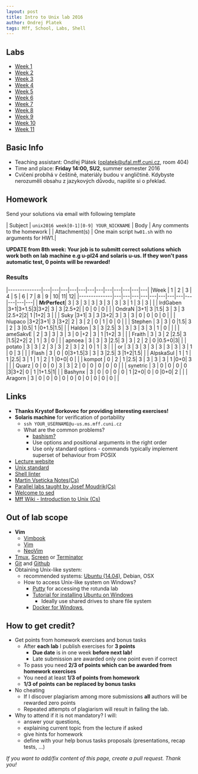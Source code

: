 ```yaml
---
layout: post
title: Intro to Unix lab 2016
author: Ondrej Platek
tags: Mff, School, Labs, Shell
---
```


Labs
----
- [Week 1](/2016/02/22/unix-week-1/)
- [Week 2](/2016/02/29/unix-week-2/)
- [Week 3](/2016/03/11/unix-week-3/)
- [Week 4](/2016/03/18/unix-week-4/)
- [Week 5](/2016/03/25/unix-week-5/)
- [Week 6](/2016/04/05/unix-week-6/)
- [Week 7](/2016/04/14/unix-week-7/)
- [Week 8](/2016/04/21/unix-week-8/)
- [Week 9](/2016/04/29/unix-week-9/)
- [Week 10](/2016/05/05/unix-week-10/)
- [Week 11](/2016/05/13/unix-week-11/)

Basic Info
----------
- Teaching assistant: Ondřej Plátek (oplatek@ufal.mff.cuni.cz, room 404)
- Time and place: **Friday 14:00, SU2**, summer semester 2016
- Cvičení probíhá v češtině, materiály budou v angličtině. Kdybyste nerozuměli obsahu z jazykových důvodu, napište si o překlad.

Homework
--------
Send your solutions via email with following template

| Subject | `unix2016 week[0-1][0-9] YOUR_NICKNAME`
| Body    | Any comments to the homework |
| Attachment(s) | One main script `hw01.sh` with no arguments for HW1.|

 **UPDATE from 8th week: Your job is to submitt correct solutions which work both on lab machine e.g u-pl24 and solaris u-us. If they won't pass automatic test, 0 points will be rewarded!** 

### Results

|--------------|---|---|---|---|---|---|---|---|---|---|---|---|
|Week          | 1 | 2 | 3 | 4 | 5 | 6 | 7 | 8 | 9 | 10| 11| 12|
|--------------|---|---|---|---|---|---|---|---|---|---|---|---|
| **MrPerfect**| 3 | 3 | 3 | 3 | 3 | 3 | 3 | 3 | 1 | 3 | 3 |   |
| lrdGaben     |3+1|3+1.5|3|3+2| 3 | 3 |2.5+2| | 0 | 0 | 0 |   |
| OndraN       |3+1| 3 |1.5| 3 | 3 | 3 |2.5+2|2| 1 |1+2| 3 |   |
| Suky         |3+1| 3 | 3 |3+2| 3 | 3 | 3 | 0 | 0 | 0 | 0 |   |
| hlupaco      |3+2|3+1| 3 |3+2| 2 | 3 | 2 | 0 | 1 | 0 | 0 |   |
| Stephen      | 3 | 3 | 0 |1.5| 3 | 2 | 3 |0.5| 1 |0+1.5|1.5|   |
| Haldon       | 3 | 3 |2.5| 3 | 3 | 3 | 3 | 3 | 1 | 0 |   |   |
| ameSakvE     | 2 | 3 | 3 | 3 | 3 | 0 |+2 | 3 | 1 |1+2| 3 |   |
| Fraith       | 3 | 3 | 2 |2.5| 3 |1.5|2+2| 2 | 1 | 3 | 0 |   |
| apnoea       | 3 | 3 | 3 |2.5| 3 | 3 | 2 | 2 | 0 |0.5+0|3|   |
| potato       | 3 | 3 | 2 | 3 | 3 | 2 | 3 | 2 | 0 | 1 | 3 |   |
| or           | 3 | 3 | 3 | 3 | 3 | 3 | 3 | 3 | 1 | 0 | 3 |   |
| Flash        | 3 | 0 | 0|3+1.5|3 | 3 | 3 |2.5| 3 |1+2|1.5|   |
| AlpskaSul    | 1 | 1 | 1 |2.5| 3 | 1 | 1 | 2 | 1 |0+0| 0 |   |
| kompot       | 0 | 2 | 1 |2.5| 3 | 3 | 3 | 3 | 1 |0+0| 3 |   |
| Quarz        | 0 | 0 | 0 | 3 | 3 | 2 | 0 | 0 | 0 | 0 | 0 |   |
| synetric     | 3 | 0 | 0 | 0 | 0 |3|3+2| 0 | 1 |1+1.5|1|   |
| Bashynx      | 3 | 0 | 0 | 0 | 0 | 1 |2+0| 0 | 0 |0+0| 2 |   |
| Aragorn      | 3 | 0 | 0 | 0 | 0 | 0 | 0 | 0 | 0 | 0 | 0 |   |


Links
-----
- **Thanks Krystof Borkovec for providing interesting exercises!**
- **Solaris machine** for verification of portability
    - `ssh YOUR_USERNAME@u-us.ms.mff.cuni.cz`
    - What are the common problems?
        - [bashism?][bashism]
        - Use options and positional arguments in the right order
        - Use only standard options - commands typically implement superset of behaviour from POSIX 
- [Lecture website][lecture]
- [Unix standard][unix-standard]
- [Shell linter][shell-linter]
- [Martin Vseticka Notes(Cs)][vseticka]
- [Parallel labs taught by Josef Moudrik(Cs)][moudrik]
- [Welcome to sed][sed]
- [Mff Wiki - Introduction to Unix (Cs)][wiki-unix]

Out of lab scope
----------------
- **Vim**
    - [Vimbook][vimbook]
    - [Vim][vim]
    - [NeoVim][neovim]
- [Tmux][tmux], [Screen][screen] or [Terminator][terminator]
- [Git][git] and [Github][github]
- Obtaining Unix-like system:
    - recommended systems: [Ubuntu (14.04)][ubuntu-install], Debian, OSX
    - How to access Unix-like system on Windows? 
        - [Putty][putty] for accessing the rotunda lab
        - [Tutorial for installing Ubuntu on Windows][virtualbox-on-windows]
            - Ideally use shared drives to share file system
        - [Docker for Windows][docker-win],

How to get credit?
------------------
- Get points from homework exercises and bonus tasks
    - After **each lab** I publish exercises for **3 points**
        - **Due date** is in one week **before next lab!**
        - Late submission are awarded only one point even if correct
    - To pass you need **2/3 of points which can be awarded from homework exercises**
    - You need  at least **1/3 of points from homework**
    - **1/3 of points can be replaced by bonus tasks**
- No cheating
    - If I discover plagiarism among more submissions **all** authors will be rewarded zero points
    - Repeated attempts of plagiarism will result in failing the lab.
- Why to attend if it is not mandatory? I will:
    - answer your questions,
    - explaining current topic from the lecture if asked
    - give hints for homework
    - define with your help bonus tasks proposals (presentations, recap tests, ...)



*If you want to add/fix content of this page, create a pull request. Thank you!*


[sed]: http://sed.sourceforge.net/
[wiki-unix]: http://wiki.matfyz.cz/wiki/%C3%9Avod_do_UNIXu
[vseticka]: http://www.martinvseticka.eu/index.php?sekce=browse&page=79
[moudrik]: http://j2m.cz/~jm/vyuka/unix2016/
[github]: https://guides.github.com/activities/hello-world/
[git]: http://git-scm.com/docs/gittutorial
[screen]: https://www.gnu.org/software/screen/
[tmux]: https://tmux.github.io/
[vim]: https://github.com/vim/vim
[neovim]: https://github.com/neovim/neovim
[vimbook]: ftp://ftp.vim.org/pub/vim/doc/book/vimbook-OPL.pdf
[docker-win]: https://docs.docker.com/windows/step_one/

[unix-standard]: http://ktiml.mff.cuni.cz/~kucerap/unix/susv4tc1/index.html
[rotunda-unix]: http://wiki.ms.mff.cuni.cz/wiki/laborato%C5%99_UNIX
[rotunda-rights]: http://wiki.ms.mff.cuni.cz/wiki/Pr%C3%A1va_UNIX
[shell-linter]: http://www.shellcheck.net/
[pkucera-lab]: http://ktiml.mff.cuni.cz/~kucerap/unix/
[terminator]: http://gnometerminator.blogspot.cz/p/introduction.html
[virtualbox-on-windows]: http://blog.en.uptodown.com/virtualize-ubuntu-14-04-windows-using-virtualbox/
[putty]: http://www.putty.org/
[ubuntu-install]: http://www.ubuntu.com/download/desktop/install-ubuntu-desktop
[lecture]: http://www.ms.mff.cuni.cz/~forst/teaching.html
[bashism]: http://mywiki.wooledge.org/Bashism
